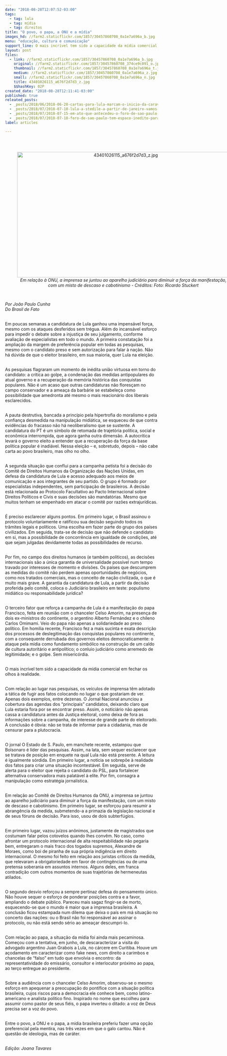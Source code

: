 ```yaml
---
date: "2018-08-28T12:07:52-03:00"
tags:
  - tag: lula
  - tag: mídia
  - tag: direitos
title: "O povo, o papa, a ONU e a mídia"
images_hd: //farm2.staticflickr.com/1857/30457860708_0a1e7a696a_b.jpg
menu: "educação, cultura e comunicação"
support_line: O mais incrível tem sido a capacidade da mídia comercial em fechar os olhos à realidade.
layout: post
files:
  - link: //farm2.staticflickr.com/1857/30457860708_0a1e7a696a_b.jpg
    original: //farm2.staticflickr.com/1857/30457860708_374ce9c091_o.jpg
    thumbnail: //farm2.staticflickr.com/1857/30457860708_0a1e7a696a_t.jpg
    medium: //farm2.staticflickr.com/1857/30457860708_0a1e7a696a_z.jpg
    small: //farm2.staticflickr.com/1857/30457860708_0a1e7a696a_n.jpg
    title: 43401026115_a676f2d7d3_z.jpg
    $$hashKey: 02P
created_date: "2018-08-28T12:11:41-03:00"
published: true
releated_posts:
  - _posts/2018/06/2018-06-28-cartas-para-lula-marcam-o-inicio-da-caravana-sem-terra-em-alagoas.md
  - _posts/2018/07/2018-07-10-lula-a-stedile-a-partir-de-janeiro-vamos-mudar-o-brasil.md
  - _posts/2018/07/2018-07-15-em-ato-que-antecedeu-o-foro-de-sao-paulo-militantes-pedem-a-liberdade-de-lula.md
  - _posts/2018/07/2018-07-18-foro-de-sao-paulo-tem-espaco-inedito-para-escuta-de-redes-e-movimentos-populares.md
label: articles

---
```

<p>&nbsp;</p>

<div style="text-align:center">
<figure class="image" style="display:inline-block"><img alt="43401026115_a676f2d7d3_z.jpg" height="413" src="//farm2.staticflickr.com/1857/30457860708_0a1e7a696a_b.jpg" width="700" />
<figcaption><em>Em rela&ccedil;&atilde;o &agrave; ONU, a imprensa se juntou ao aparelho judici&aacute;rio para diminuir a for&ccedil;a da manifesta&ccedil;&atilde;o, com um misto de descaso e cabotinismo - Cr&eacute;ditos: Foto: Ricardo Stuckert</em></figcaption>
</figure>
</div>

<p><br />
<em>Por Jo&atilde;o Paulo Cunha<br />
Do Brasil de Fato&nbsp;</em></p>

<p><br />
Em poucas semanas a candidatura de Lula ganhou uma impens&aacute;vel for&ccedil;a, mesmo com os ataques desferidos sem tr&eacute;gua. Al&eacute;m do incans&aacute;vel esfor&ccedil;o para impedir o debate sobre a injusti&ccedil;a de seu julgamento, conforme avalia&ccedil;&atilde;o de especialistas em todo o mundo. A primeira constata&ccedil;&atilde;o foi a amplia&ccedil;&atilde;o da margem de prefer&ecirc;ncia popular em todas as pesquisas, mesmo com o candidato preso e sem autoriza&ccedil;&atilde;o para falar &agrave; na&ccedil;&atilde;o. N&atilde;o h&aacute; d&uacute;vida de que o eleitor brasileiro, em sua maioria, quer Lula na elei&ccedil;&atilde;o.</p>

<p><br />
As pesquisas flagraram um momento de in&eacute;dita uni&atilde;o virtuosa em torno do candidato: a cr&iacute;tica ao golpe, a condena&ccedil;&atilde;o das medidas antipopulares do atual governo e a recupera&ccedil;&atilde;o da mem&oacute;ria hist&oacute;rica das conquistas populares. N&atilde;o &eacute; um acaso que outras candidaturas n&atilde;o flores&ccedil;am no campo conservador e a amea&ccedil;a da barb&aacute;rie se estabele&ccedil;a como possibilidade que amedronta at&eacute; mesmo o mais reacion&aacute;rio dos liberais esclarecidos.</p>

<p><br />
A pauta destrutiva, bancada a princ&iacute;pio pela hipertrofia do moralismo e pela confian&ccedil;a desmedida na manipula&ccedil;&atilde;o midi&aacute;tica, se esqueceu de que contra evid&ecirc;ncias do fracasso n&atilde;o h&aacute; neoliberalismo que se sustente. A candidatura do PT &eacute; um s&iacute;mbolo de retomada de trajet&oacute;ria pol&iacute;tica, social e econ&ocirc;mica interrompida, que agora ganha outra dimens&atilde;o. A autocr&iacute;tica levar&aacute; o governo eleito a entender que a recupera&ccedil;&atilde;o da for&ccedil;a da base pol&iacute;tica popular &eacute; inadi&aacute;vel. Nessa elei&ccedil;&atilde;o &ndash; e, sobretudo, depois &ndash; n&atilde;o cabe carta ao povo brasileiro, mas olho no olho.</p>

<p><br />
A segunda situa&ccedil;&atilde;o que conflui para a campanha petista foi a decis&atilde;o do Comit&ecirc; de Direitos Humanos da Organiza&ccedil;&atilde;o das Na&ccedil;&otilde;es Unidas, em defesa da candidatura de Lula e acesso adequado aos meios de comunica&ccedil;&atilde;o e aos integrantes de seu partido. O grupo &eacute; formado por especialistas independentes, sem participa&ccedil;&atilde;o de brasileiros. A decis&atilde;o est&aacute; relacionada ao Protocolo Facultativo ao Pacto Internacional sobre Direitos Pol&iacute;ticos e Civis e suas decis&otilde;es s&atilde;o mandat&oacute;rias. Mesmo que muitos tenham se empenhado em atacar o comit&ecirc; por raz&otilde;es extrajur&iacute;dicas.</p>

<p><br />
&Eacute; preciso esclarecer alguns pontos. Em primeiro lugar, o Brasil assinou o protocolo voluntariamente e ratificou sua decis&atilde;o seguindo todos os tr&acirc;mites legais e pol&iacute;ticos. Uma escolha em fazer parte do grupo dos pa&iacute;ses civilizados. Em seguida, trata-se de decis&atilde;o que n&atilde;o defende o candidato em si, mas a possibilidade de concorr&ecirc;ncia em igualdade de condi&ccedil;&otilde;es, at&eacute; que sejam julgadas devidamente todas as possibilidades de recurso.</p>

<p><br />
Por fim, no campo dos direitos humanos (e tamb&eacute;m pol&iacute;ticos), as decis&otilde;es internacionais s&atilde;o a &uacute;nica garantia de universalidade poss&iacute;vel num tempo travado por interesses de momento e divis&otilde;es. Os pa&iacute;ses que descumprem as medidas do comit&ecirc; n&atilde;o perdem apenas oportunidades de neg&oacute;cios, como nos tratados comerciais, mas o conceito de na&ccedil;&atilde;o civilizada, o que &eacute; muito mais grave. A garantia da candidatura de Lula, a partir da decis&atilde;o proferida pelo comit&ecirc;, coloca o Judici&aacute;rio brasileiro em teste: populismo midi&aacute;tico ou responsabilidade jur&iacute;dica?</p>

<p><br />
O terceiro fator que refor&ccedil;a a campanha de Lula &eacute; a manifesta&ccedil;&atilde;o do papa Francisco, feita em reuni&atilde;o com o chanceler Celso Amorim, na presen&ccedil;a de dois ex-ministros do continente, o argentino Alberto Fern&aacute;ndez e o chileno Carlos Omimami. Veio do papa n&atilde;o apenas a solidariedade ao preso pol&iacute;tico. Em homilia recente, Francisco fez a mais sucinta e exata descri&ccedil;&atilde;o dos processos de deslegitima&ccedil;&atilde;o das conquistas populares no continente, com a consequente derrubada dos governos eleitos democraticamente: o ataque pela m&iacute;dia como fundamento simb&oacute;lico na constru&ccedil;&atilde;o de um caldo de cultura autorit&aacute;rio e antipol&iacute;tico; o conluio judici&aacute;rio como arremedo de legitimidade; e o golpe. Sem miseric&oacute;rdia.</p>

<p><br />
O mais incr&iacute;vel tem sido a capacidade da m&iacute;dia comercial em fechar os olhos &agrave; realidade.</p>

<p><br />
Com rela&ccedil;&atilde;o ao lugar nas pesquisas, os ve&iacute;culos de imprensa t&ecirc;m adotado a t&aacute;tica de fugir aos fatos colocando no lugar o que gostariam de ver. Apenas dois exemplos, entre dezenas. O Jornal Nacional anunciou a cobertura das agendas dos &ldquo;principais&rdquo; candidatos, deixando claro que Lula estaria fora por se encontrar preso. Assim, o notici&aacute;rio n&atilde;o apenas cassa a candidatura antes da Justi&ccedil;a eleitoral, como deixa de fora as informa&ccedil;&otilde;es sobre a campanha, de interesse de grande parte do eleitorado. A conclus&atilde;o &eacute; &oacute;bvia: n&atilde;o se trata de informar para a cidadania, mas de censurar para a plutocracia.</p>

<p><br />
O jornal O Estado de S. Paulo, em manchete recente, estampou que Bolsonaro &eacute; l&iacute;der das pesquisas. Assim, na lata, sem sequer esclarecer que se tratava de posi&ccedil;&atilde;o em enquete na qual Lula n&atilde;o est&aacute; presente. A leitura &eacute; igualmente s&oacute;rdida. Em primeiro lugar, a not&iacute;cia se sobrep&otilde;e &agrave; realidade dos fatos para criar uma situa&ccedil;&atilde;o incontest&aacute;vel. Em seguida, serve de alerta para o eleitor que rejeita o candidato do PSL, para fortalecer alternativa conservadora mais palat&aacute;vel &agrave; elite. Por fim, consagra a manipula&ccedil;&atilde;o como estrat&eacute;gia jornal&iacute;stica.</p>

<p><br />
Em rela&ccedil;&atilde;o ao Comit&ecirc; de Direitos Humanos da ONU, a imprensa se juntou ao aparelho judici&aacute;rio para diminuir a for&ccedil;a da manifesta&ccedil;&atilde;o, com um misto de descaso e cabotinismo. Em primeiro lugar, se esfor&ccedil;ou para resumir a abrang&ecirc;ncia da medida, submetendo-a a primazia da legisla&ccedil;&atilde;o nacional e de seus f&oacute;runs de decis&atilde;o. Para isso, usou de dois subterf&uacute;gios.</p>

<p><br />
Em primeiro lugar, vazou ju&iacute;zos an&ocirc;nimos, justamente de magistrados que costumam falar pelos cotovelos quando lhes conv&ecirc;m. No caso, como afrontar um protocolo internacional de alta respeitabilidade n&atilde;o pegaria bem, entregaram o mais fraco dos togados supremos, Alexandre de Moraes, como boi de piranha de sua pr&oacute;pria indig&ecirc;ncia em direito internacional. O mesmo foi feito em rela&ccedil;&atilde;o aos juristas cr&iacute;ticos da medida, que relevaram a obrigatoriedade em favor de conting&ecirc;ncias ou de uma pretensa soberania em assuntos internos. Alguns deles, em franca contradi&ccedil;&atilde;o com outros momentos de suas trajet&oacute;rias de hermeneutas atilados.</p>

<p><br />
O segundo desvio refor&ccedil;ou a sempre pertinaz defesa do pensamento &uacute;nico. N&atilde;o houve sequer o esfor&ccedil;o de ponderar posi&ccedil;&otilde;es contra e a favor, ampliando o debate p&uacute;blico. Pareceu mais sagaz fingir-se de morto, esquecendo-se que o mundo &eacute; maior que a imprensa brasileira. A conclus&atilde;o ficou estampada num dilema que deixa o pa&iacute;s em m&aacute; situa&ccedil;&atilde;o no concerto das na&ccedil;&otilde;es: ou o Brasil n&atilde;o foi respons&aacute;vel ao assinar o protocolo, ou n&atilde;o est&aacute; sendo s&eacute;rio ao amea&ccedil;ar descumpri-lo.&nbsp;&nbsp;</p>

<p><br />
Com rela&ccedil;&atilde;o ao papa, a situa&ccedil;&atilde;o da m&iacute;dia foi ainda mais pecaminosa. Come&ccedil;ou com a tentativa, em junho, de descaracterizar a visita do advogado argentino Juan Grabois a Lula, no c&aacute;rcere em Curitiba. Houve um a&ccedil;odamento em caracterizar como fake news, com direito a carimbos e chancelas de &ldquo;falso&rdquo; em tudo que envolvia o encontro: da representatividade do emiss&aacute;rio, consultor e interlocutor pr&oacute;ximo ao papa, ao ter&ccedil;o entregue ao presidente.&nbsp;&nbsp;</p>

<p><br />
Sobre a audi&ecirc;ncia com o chanceler Celso Amorim, observou-se o mesmo esfor&ccedil;o em apequenar a preocupa&ccedil;&atilde;o do pont&iacute;fice com a situa&ccedil;&atilde;o pol&iacute;tica brasileira, cujos riscos para a democracia ele conhece bem, como latino-americano e analista pol&iacute;tico fino. Inspirado no nome que escolheu para assumir como pastor de seus fi&eacute;is, o papa inverteu o ditado: a voz de Deus precisa ser a voz do povo.</p>

<p><br />
Entre o povo, a ONU e o papa, a m&iacute;dia brasileira preferiu fazer uma op&ccedil;&atilde;o preferencial pela mentira, nas tr&ecirc;s vezes em que o galo cantou. N&atilde;o &eacute; quest&atilde;o de ideologia, mas de car&aacute;ter.</p>

<p><br />
<em>Edi&ccedil;&atilde;o: Joana Tavares</em></p>
